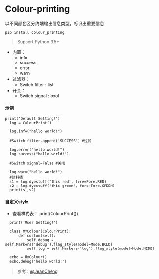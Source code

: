 # Colour-printing
以不同颜色区分终端输出信息类型，标识出重要信息
```
pip install colour_printing
```
> Support:Python 3.5+
- 内置： 
  - info 
  - success 
  - error 
  - warn
- 过滤器：
  - Switch.filter : list
- 开关：
  - Switch.signal : bool
#### 示例
```
print('Default Setting!')
  log = ColourPrint()

  log.info("hello world!")

  #Switch.filter.append('SUCCESS') #过滤

  log.error("hello world!")
  log.success("hello world!")

  #Switch.signal=False #关闭

  log.warn("hello world!")
  #颜料桶
  s1 = log.dyestuff('this red', fore=Fore.RED)
  s2 = log.dyestuff('this green', fore=Fore.GREEN)
  print(s1,s2)
```
#### 自定义style
- 查看样式表： print(ColourPrint())
```
  print('User Setting!')

  class MyColour(ColourPrint):
      def custom(self):
          self.debug = self.Markers('debug').flag_style(model=Mode.BOLD)
          self.log = self.Markers('log').flag_style(model=Mode.HIDE)

  echo = MyColour()
  echo.debug('hello world!')

```


> 参考：[@JeanCheng](https://blog.csdn.net/gatieme/article/details/45439671)
